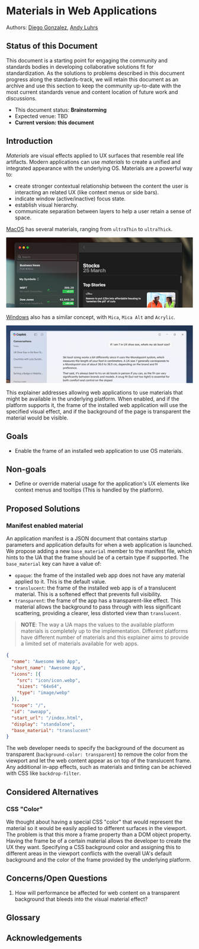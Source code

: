 # Materials in Web Applications

Authors: [Diego Gonzalez](https://github.com/diekus), [Andy Luhrs](https://github.com/aluhrs13)

## Status of this Document

This document is a starting point for engaging the community and standards bodies in developing collaborative solutions fit for standardization. As the solutions to problems described in this document progress along the standards-track, we will retain this document as an archive and use this section to keep the community up-to-date with the most current standards venue and content location of future work and discussions.

- This document status: **Brainstorming**
- Expected venue: TBD
- **Current version: this document**

## Introduction

*Materials* are visual effects applied to UX surfaces that resemble real life artifacts. Modern applications can use *materials* to create a unified and integrated appearance with the underlying OS. Materials are a powerful way to:
- create stronger contextual relationship between the content the user is interacting an related UX (like context menus or side bars).
- indicate window (active/inactive) focus state.
- establish visual hierarchy.
- communicate separation between layers to help a user retain a sense of space.

[MacOS](https://developer.apple.com/design/human-interface-guidelines/materials) has several materials, ranging from `ultraThin` to `ultraThick`.

![Stock app on macOS displaying a left panel with a translucent material background](macMaterial.png)

[Windows](https://learn.microsoft.com/en-us/windows/apps/design/signature-experiences/materials) also has a similar concept, with `Mica`, `Mica Alt` and `Acrylic`.

![Copilot app on Windows 11 displaying a left panel with a translucent material background](winMaterial.png)

This explainer addresses allowing web applications to use materials that might be available in the underlying platform. When enabled, and if the platform supports it, the frame of the installed web application will use the specified visual effect, and if the background of the page is transparent the material would be visible.

## Goals

- Enable the frame of an installed web application to use OS materials.

## Non-goals

- Define or override material usage for the application's UX elements like context menus and tooltips (This is handled by the platform).

## Proposed Solutions

### Manifest enabled material

An application manifest is a JSON document that contains startup parameters and application defaults for when a web application is launched. We propose adding a new `base_material` member to the manifest file, which hints to the UA that the frame should be of a certain type if supported. The `base_material` key can have a value of:
-  `opaque`: the frame of the installed web app does not have any material applied to it. This is the default value.
- `translucent`: the frame of the installed web app is of a translucent material. This is a softened effect that prevents full visibility.
- `transparent`: the frame of the app has a transparent-like effect. This material allows the background to pass through with less significant scattering, providing a clearer, less distorted view than `translucent`.

> **NOTE**:
> The way a UA maps the values to the available platform materials is completely up to the implementation. Different platforms have different number of materials and this explainer aims to provide a limited set of materials available for web apps.

```JSON
{
  "name": "Awesome Web App",
  "short_name": "Awesome App",
  "icons": [{
    "src": "icon/icon.webp",
    "sizes": "64x64",
    "type": "image/webp"
  }],
  "scope": "/",
  "id": "aweapp",
  "start_url": "/index.html",
  "display": "standalone",
  "base_material": "translucent"
}
```

The web developer needs to specify the background of the document as transparent (`background-color: transparent`) to remove the color from the viewport and let the web content appear as on top of the translucent frame. Any additional in-app effects, such as materials and tinting can be achieved with CSS like `backdrop-filter`.

## Considered Alternatives

### CSS "Color"

We thought about having a special CSS "color" that would represent the material so it would be easily applied to different surfaces in the viewport. The problem is that this more a frame property than a DOM object property. Having the frame be of a certain material allows the developer to create the UX they want. Specifying a CSS background color and assigning this to different areas in the viewport conflicts with the overall UA's default background and the color of the frame provided by the underlying platform.


## Concerns/Open Questions

1. How will performance be affected for web content on a transparent background that bleeds into the visual material effect?

## Glossary

## Acknowledgements
